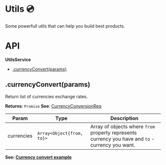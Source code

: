 # Utils :cd:

Some powerfull utils that can help you build best products.

# API

**UtilsService**
* [.currencyConvert(params)](#currency)

## .currencyConvert(params)
<a name="currency"></a>
Return list of currencies exchange rates.

**Returns**: `Promise`
**See**: [CurrencyConversionReq](https://support.travelport.com/webhelp/uapi/uAPI.htm#../Subsystems/Schemas/Content/Schemas/CurrencyConversionReq.html%3FTocPath%3DSchema%7C_____47)

| Param | Type | Description |
| --- | --- | --- |
| currencies | `Array<Object{from, to}>` | Array of objects where `from` property represents currency you have and `to` - currency you want. |

**See: <a href="../examples/Utils/currencyConvert">Currency convert example</a>**
